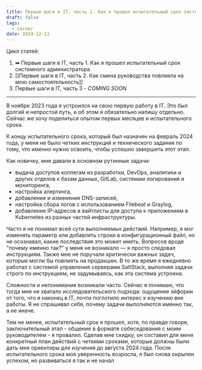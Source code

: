 ```yaml
---
title: Первые шаги в IT, часть 1. Как я прошел испытательный срок системного администратора
draft: false
tags:
  - career
date: 2024-12-13
---
```

Цикл статей:
1. ➡ Первые шаги в IT, часть 1. Как я прошел испытательный срок системного администратора
2. [[Первые шаги в IT, часть 2. Как смена руководства повлияла на мою самостоятельность]]
3. Первые шаги в IT, часть 3 - *COMING SOON*

----

В ноябре 2023 года я устроился на свою первую работу в IT. Это был долгий и непростой путь, и об этом я обязательно напишу отдельно. Сейчас же хочу поделиться опытом первых месяцев и испытательного срока.

К концу испытательного срока, который был назначен на февраль 2024 года, у меня не было четких инструкций и технического задания по тому, что именно нужно освоить, чтобы успешно завершить этот этап.

Как новичку, мне давали в основном рутинные задачи:

- выдача доступов коллегам из разработки, DevOps, аналитики и других отделов к базам данных, GitLab, системам логирования и мониторинга,
- настройка алертинга,
- добавление и изменение DNS-записей,
- настройка сбора логов с использованием Filebeat и Graylog,
- добавление IP-адресов в вайтлисты для доступа к приложениям в Kubernetes из разных частей инфраструктуры.

Часто я не понимал всей сути выполняемых действий. Например, я мог изменять параметр или добавлять строки в конфигурационный файл, но не осознавал, какие последствия это может иметь. Вопросов вроде "почему именно так?" у меня не возникало — я просто следовал инструкциям. Также мне не поручали критически важных задач, которые могли бы повлиять на продакшен. В то же время я ежедневно работал с системой управления серверами SaltStack, выполняя задачи строго по инструкциям, не задумываясь, как эта система устроена.

Сложности и непонимание возникали часто. Сейчас я понимаю, что тогда мне не хватало исследовательского подхода: ощущение эйфории от того, что я наконец в IT, почти поглотило интерес к изучению вне работы. Я не спрашивал себя, почему задачи выполняются именно так, а не иначе.

Тем не менее, испытательный срок я прошел, хотя, по правде говоря, заключительный этап - общение в формате собеседования с моим руководителем - я провалил. Сделав мне скидку, он составил для меня конкретный план действий с четкими сроками, которые должны были дать мне ориентиры для изучения до августа 2024 года. После испытательного срока моя уверенность возросла, я был снова окрылен успехом, но развиваться я так и не начал